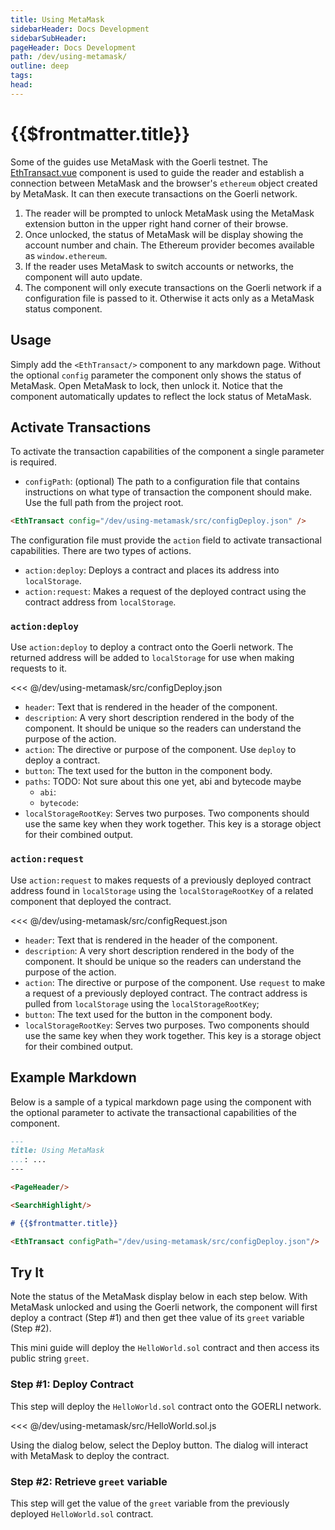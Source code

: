 ```yaml
---
title: Using MetaMask
sidebarHeader: Docs Development
sidebarSubHeader:
pageHeader: Docs Development
path: /dev/using-metamask/
outline: deep
tags:
head:
---
```


<PageHeader/>

<SearchHighlight/>

# {{$frontmatter.title}}

Some of the guides use MetaMask with the Goerli testnet. The
[EthTransact.vue](https://github.com/api3dao/vitepress-docs/blob/main/docs/_components/EthereumWallet.vue)
component is used to guide the reader and establish a connection between
MetaMask and the browser's `ethereum` object created by MetaMask. It can then
execute transactions on the Goerli network.

1. The reader will be prompted to unlock MetaMask using the MetaMask extension
   button in the upper right hand corner of their browse.
2. Once unlocked, the status of MetaMask will be display showing the account
   number and chain. The Ethereum provider becomes available as
   `window.ethereum`.
3. If the reader uses MetaMask to switch accounts or networks, the component
   will auto update.
4. The component will only execute transactions on the Goerli network if a
   configuration file is passed to it. Otherwise it acts only as a MetaMask
   status component.

## Usage

Simply add the `<EthTransact/>` component to any markdown page. Without the
optional `config` parameter the component only shows the status of MetaMask.
Open MetaMask to lock, then unlock it. Notice that the component automatically
updates to reflect the lock status of MetaMask.

<EthTransact/>

## Activate Transactions

To activate the transaction capabilities of the component a single parameter is
required.

- `configPath`: (optional) The path to a configuration file that contains
  instructions on what type of transaction the component should make. Use the
  full path from the project root.

```html
<EthTransact config="/dev/using-metamask/src/configDeploy.json" />
```

The configuration file must provide the `action` field to activate transactional
capabilities. There are two types of actions.

- `action:deploy`: Deploys a contract and places its address into
  `localStorage`.
- `action:request`: Makes a request of the deployed contract using the contract
  address from `localStorage`.

### `action:deploy`

Use `action:deploy` to deploy a contract onto the Goerli network. The returned
address will be added to `localStorage` for use when making requests to it.

<<< @/dev/using-metamask/src/configDeploy.json

- `header`: Text that is rendered in the header of the component.
- `description`: A very short description rendered in the body of the component.
  It should be unique so the readers can understand the purpose of the action.
- `action`: The directive or purpose of the component. Use `deploy` to deploy a
  contract.
- `button`: The text used for the button in the component body.
- `paths`: TODO: Not sure about this one yet, abi and bytecode maybe
  - `abi`:
  - `bytecode`:
- `localStorageRootKey`: Serves two purposes. Two components should use the same
  key when they work together. This key is a storage object for their combined
  output.

### `action:request`

Use `action:request` to makes requests of a previously deployed contract address
found in `localStorage` using the `localStorageRootKey` of a related component
that deployed the contract.

<<< @/dev/using-metamask/src/configRequest.json

- `header`: Text that is rendered in the header of the component.
- `description`: A very short description rendered in the body of the component.
  It should be unique so the readers can understand the purpose of the action.
- `action`: The directive or purpose of the component. Use `request` to make a
  request of a previously deployed contract. The contract address is pulled from
  `localStorage` using the `localStorageRootKey`;
- `button`: The text used for the button in the component body.
- `localStorageRootKey`: Serves two purposes. Two components should use the same
  key when they work together. This key is a storage object for their combined
  output.

## Example Markdown

Below is a sample of a typical markdown page using the component with the
optional parameter to activate the transactional capabilities of the component.

```md
---
title: Using MetaMask
...: ...
---

<PageHeader/>

<SearchHighlight/>

# {{$frontmatter.title}}

<EthTransact configPath="/dev/using-metamask/src/configDeploy.json"/>
```

## Try It

Note the status of the MetaMask display below in each step below. With MetaMask
unlocked and using the Goerli network, the component will first deploy a
contract (Step #1) and then get thee value of its `greet` variable (Step #2).

This mini guide will deploy the `HelloWorld.sol` contract and then access its
public string `greet`.

### Step #1: Deploy Contract

This step will deploy the `HelloWorld.sol` contract onto the GOERLI network.

<<< @/dev/using-metamask/src/HelloWorld.sol.js

Using the dialog below, select the Deploy button. The dialog will interact with
MetaMask to deploy the contract.

<EthTransact configPath="/dev/using-metamask/src/configDeploy.json"/>

### Step #2: Retrieve `greet` variable

This step will get the value of the `greet` variable from the previously
deployed `HelloWorld.sol` contract.

<EthTransact configPath="/dev/using-metamask/src/configRequest.json"/>
